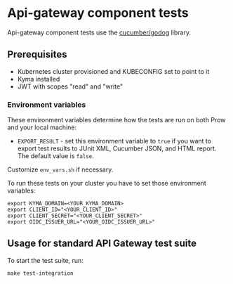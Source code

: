 # Api-gateway component tests

Api-gateway component tests use the [cucumber/godog](https://github.com/cucumber/godog) library.

## Prerequisites

- Kubernetes cluster provisioned and KUBECONFIG set to point to it
- Kyma installed
- JWT with scopes "read" and "write"

### Environment variables

These environment variables determine how the tests are run on both Prow and your local machine:

- `EXPORT_RESULT` - set this environment variable to `true` if you want to export test results to JUnit XML, Cucumber JSON, and HTML report. The default value is `false`.

Customize `env_vars.sh` if necessary.

To run these tests on your cluster you have to set those environment variables:
```
export KYMA_DOMAIN=<YOUR_KYMA_DOMAIN>
export CLIENT_ID="<YOUR_CLIENT_ID>"
export CLIENT_SECRET="<YOUR_CLIENT_SECRET>"
export OIDC_ISSUER_URL="<YOUR_OIDC_ISSUER_URL>"
```

## Usage for standard API Gateway test suite

To start the test suite, run:

```
make test-integration
```
